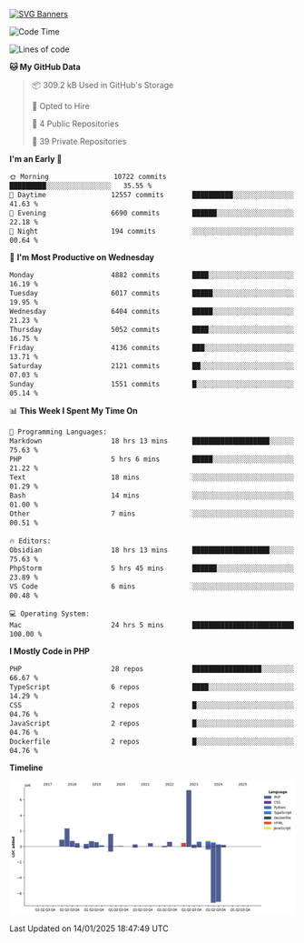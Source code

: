 [![SVG Banners](https://svg-banners.vercel.app/api?type=glitch&text1=Gere_Lajos%F0%9F%92%BB&width=800&height=400)](https://github.com/Akshay090/svg-banners)

<!--START_SECTION:waka-->
![Code Time](http://img.shields.io/badge/Code%20Time-2%2C080%20hrs%2059%20mins-blue)

![Lines of code](https://img.shields.io/badge/From%20Hello%20World%20I%27ve%20Written-19.1%20million%20lines%20of%20code-blue)

**🐱 My GitHub Data** 

> 📦 309.2 kB Used in GitHub's Storage 
 > 
> 💼 Opted to Hire
 > 
> 📜 4 Public Repositories 
 > 
> 🔑 39 Private Repositories 
 > 
**I'm an Early 🐤** 

```text
🌞 Morning                10722 commits       █████████░░░░░░░░░░░░░░░░   35.55 % 
🌆 Daytime                12557 commits       ██████████░░░░░░░░░░░░░░░   41.63 % 
🌃 Evening                6690 commits        ██████░░░░░░░░░░░░░░░░░░░   22.18 % 
🌙 Night                  194 commits         ░░░░░░░░░░░░░░░░░░░░░░░░░   00.64 % 
```
📅 **I'm Most Productive on Wednesday** 

```text
Monday                   4882 commits        ████░░░░░░░░░░░░░░░░░░░░░   16.19 % 
Tuesday                  6017 commits        █████░░░░░░░░░░░░░░░░░░░░   19.95 % 
Wednesday                6404 commits        █████░░░░░░░░░░░░░░░░░░░░   21.23 % 
Thursday                 5052 commits        ████░░░░░░░░░░░░░░░░░░░░░   16.75 % 
Friday                   4136 commits        ███░░░░░░░░░░░░░░░░░░░░░░   13.71 % 
Saturday                 2121 commits        ██░░░░░░░░░░░░░░░░░░░░░░░   07.03 % 
Sunday                   1551 commits        █░░░░░░░░░░░░░░░░░░░░░░░░   05.14 % 
```


📊 **This Week I Spent My Time On** 

```text
💬 Programming Languages: 
Markdown                 18 hrs 13 mins      ███████████████████░░░░░░   75.63 % 
PHP                      5 hrs 6 mins        █████░░░░░░░░░░░░░░░░░░░░   21.22 % 
Text                     18 mins             ░░░░░░░░░░░░░░░░░░░░░░░░░   01.29 % 
Bash                     14 mins             ░░░░░░░░░░░░░░░░░░░░░░░░░   01.00 % 
Other                    7 mins              ░░░░░░░░░░░░░░░░░░░░░░░░░   00.51 % 

🔥 Editors: 
Obsidian                 18 hrs 13 mins      ███████████████████░░░░░░   75.63 % 
PhpStorm                 5 hrs 45 mins       ██████░░░░░░░░░░░░░░░░░░░   23.89 % 
VS Code                  6 mins              ░░░░░░░░░░░░░░░░░░░░░░░░░   00.48 % 

💻 Operating System: 
Mac                      24 hrs 5 mins       █████████████████████████   100.00 % 
```

**I Mostly Code in PHP** 

```text
PHP                      28 repos            █████████████████░░░░░░░░   66.67 % 
TypeScript               6 repos             ████░░░░░░░░░░░░░░░░░░░░░   14.29 % 
CSS                      2 repos             █░░░░░░░░░░░░░░░░░░░░░░░░   04.76 % 
JavaScript               2 repos             █░░░░░░░░░░░░░░░░░░░░░░░░   04.76 % 
Dockerfile               2 repos             █░░░░░░░░░░░░░░░░░░░░░░░░   04.76 % 
```



**Timeline**

![Lines of Code chart](https://raw.githubusercontent.com/gere-lajos/gere-lajos/main/assets/bar_graph.png)


 Last Updated on 14/01/2025 18:47:49 UTC
<!--END_SECTION:waka-->
